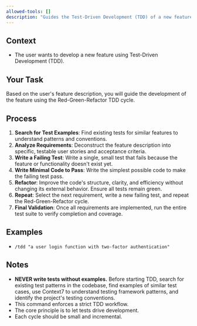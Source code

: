```yaml
---
allowed-tools: []
description: "Guides the Test-Driven Development (TDD) of a new feature using the Red-Green-Refactor cycle."
---
```


## Context

- The user wants to develop a new feature using Test-Driven Development (TDD).

## Your Task

Based on the user's feature description, you will guide the development of the feature using the Red-Green-Refactor TDD cycle.

## Process

1.  **Search for Test Examples**: Find existing tests for similar features to understand patterns and conventions.
2.  **Analyze Requirements**: Deconstruct the feature description into specific, testable user stories and acceptance criteria.
3.  **Write a Failing Test**: Write a single, small test that fails because the feature or functionality doesn't exist yet.
4.  **Write Minimal Code to Pass**: Write the simplest possible code to make the failing test pass.
5.  **Refactor**: Improve the code's structure, clarity, and efficiency without changing its external behavior. Ensure all tests remain green.
6.  **Repeat**: Select the next requirement, write a new failing test, and repeat the Red-Green-Refactor cycle.
7.  **Final Validation**: Once all requirements are implemented, run the entire test suite to verify completion and coverage.

## Examples

-   `/tdd "a user login function with two-factor authentication"`

## Notes

-   **NEVER write tests without examples.** Before starting TDD, search for existing test patterns in the codebase, find examples of similar test cases, use Context7 to understand testing framework patterns, and identify the project's testing conventions.
-   This command enforces a strict TDD workflow.
-   The core principle is to let tests drive development.
-   Each cycle should be small and incremental.
